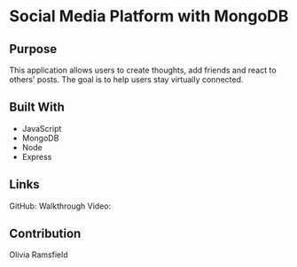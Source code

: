 # Social Media Platform with MongoDB

## Purpose

This application allows users to create thoughts, add friends and react to others' posts. The goal is to help users stay virtually connected.

## Built With

- JavaScript
- MongoDB
- Node
- Express

## Links

GitHub:
Walkthrough Video:

## Contribution

Olivia Ramsfield
